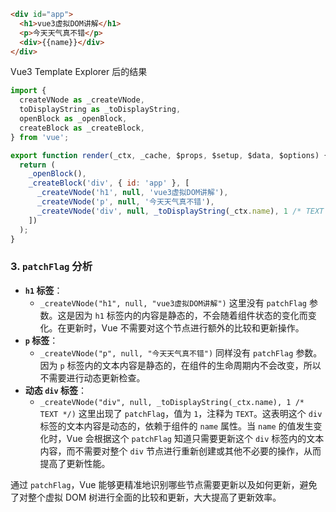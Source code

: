 ```html
<div id="app">
  <h1>vue3虚拟DOM讲解</h1>
  <p>今天天气真不错</p>
  <div>{{name}}</div>
</div>
```

Vue3 Template Explorer 后的结果

```javascript
import {
  createVNode as _createVNode,
  toDisplayString as _toDisplayString,
  openBlock as _openBlock,
  createBlock as _createBlock,
} from 'vue';

export function render(_ctx, _cache, $props, $setup, $data, $options) {
  return (
    _openBlock(),
    _createBlock('div', { id: 'app' }, [
      _createVNode('h1', null, 'vue3虚拟DOM讲解'),
      _createVNode('p', null, '今天天气真不错'),
      _createVNode('div', null, _toDisplayString(_ctx.name), 1 /* TEXT */),
    ])
  );
}
```

### 3. `patchFlag` 分析

- **`h1` 标签**：
  - `_createVNode("h1", null, "vue3虚拟DOM讲解")` 这里没有 `patchFlag` 参数。这是因为 `h1` 标签内的内容是静态的，不会随着组件状态的变化而变化。在更新时，Vue 不需要对这个节点进行额外的比较和更新操作。
- **`p` 标签**：
  - `_createVNode("p", null, "今天天气真不错")` 同样没有 `patchFlag` 参数。因为 `p` 标签内的文本内容是静态的，在组件的生命周期内不会改变，所以不需要进行动态更新检查。
- **动态 `div` 标签**：
  - `_createVNode("div", null, _toDisplayString(_ctx.name), 1 /* TEXT */)` 这里出现了 `patchFlag`，值为 `1`，注释为 `TEXT`。这表明这个 `div` 标签的文本内容是动态的，依赖于组件的 `name` 属性。当 `name` 的值发生变化时，Vue 会根据这个 `patchFlag` 知道只需要更新这个 `div` 标签内的文本内容，而不需要对整个 `div` 节点进行重新创建或其他不必要的操作，从而提高了更新性能。

通过 `patchFlag`，Vue 能够更精准地识别哪些节点需要更新以及如何更新，避免了对整个虚拟 DOM 树进行全面的比较和更新，大大提高了更新效率。
